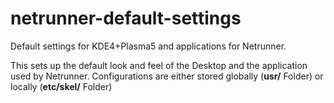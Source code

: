 netrunner-default-settings
==========================
Default settings for KDE4+Plasma5 and applications for Netrunner. 

This sets up the default look and feel of the Desktop and the application used by Netrunner.
Configurations are either stored globally (**usr/** Folder)
or locally (**etc/skel/** Folder)
